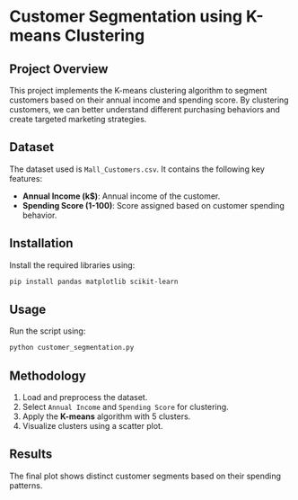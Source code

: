
# Customer Segmentation using K-means Clustering

## Project Overview
This project implements the K-means clustering algorithm to segment customers based on their annual income and spending score. By clustering customers, we can better understand different purchasing behaviors and create targeted marketing strategies.

## Dataset
The dataset used is `Mall_Customers.csv`. It contains the following key features:
- **Annual Income (k$)**: Annual income of the customer.
- **Spending Score (1-100)**: Score assigned based on customer spending behavior.

## Installation
Install the required libraries using:

```bash
pip install pandas matplotlib scikit-learn
```

## Usage
Run the script using:

```bash
python customer_segmentation.py
```

## Methodology
1. Load and preprocess the dataset.
2. Select `Annual Income` and `Spending Score` for clustering.
3. Apply the **K-means** algorithm with 5 clusters.
4. Visualize clusters using a scatter plot.

## Results
The final plot shows distinct customer segments based on their spending patterns.
